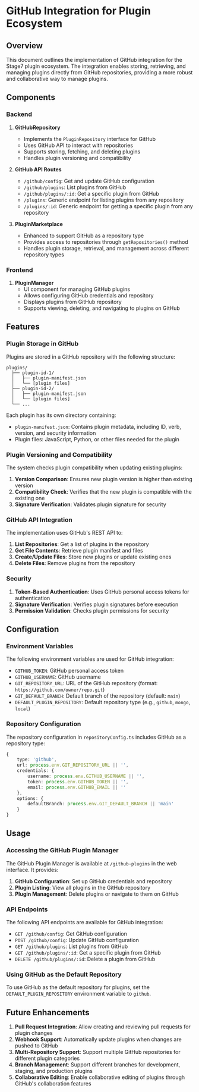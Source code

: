 # GitHub Integration for Plugin Ecosystem

## Overview

This document outlines the implementation of GitHub integration for the Stage7 plugin ecosystem. The integration enables storing, retrieving, and managing plugins directly from GitHub repositories, providing a more robust and collaborative way to manage plugins.

## Components

### Backend

1. **GitHubRepository**
   - Implements the `PluginRepository` interface for GitHub
   - Uses GitHub API to interact with repositories
   - Supports storing, fetching, and deleting plugins
   - Handles plugin versioning and compatibility

2. **GitHub API Routes**
   - `/github/config`: Get and update GitHub configuration
   - `/github/plugins`: List plugins from GitHub
   - `/github/plugins/:id`: Get a specific plugin from GitHub
   - `/plugins`: Generic endpoint for listing plugins from any repository
   - `/plugins/:id`: Generic endpoint for getting a specific plugin from any repository

3. **PluginMarketplace**
   - Enhanced to support GitHub as a repository type
   - Provides access to repositories through `getRepositories()` method
   - Handles plugin storage, retrieval, and management across different repository types

### Frontend

1. **PluginManager**
   - UI component for managing GitHub plugins
   - Allows configuring GitHub credentials and repository
   - Displays plugins from GitHub repository
   - Supports viewing, deleting, and navigating to plugins on GitHub

## Features

### Plugin Storage in GitHub

Plugins are stored in a GitHub repository with the following structure:

```
plugins/
  ├── plugin-id-1/
  │   ├── plugin-manifest.json
  │   └── [plugin files]
  ├── plugin-id-2/
  │   ├── plugin-manifest.json
  │   └── [plugin files]
  └── ...
```

Each plugin has its own directory containing:
- `plugin-manifest.json`: Contains plugin metadata, including ID, verb, version, and security information
- Plugin files: JavaScript, Python, or other files needed for the plugin

### Plugin Versioning and Compatibility

The system checks plugin compatibility when updating existing plugins:

1. **Version Comparison**: Ensures new plugin version is higher than existing version
2. **Compatibility Check**: Verifies that the new plugin is compatible with the existing one
3. **Signature Verification**: Validates plugin signature for security

### GitHub API Integration

The implementation uses GitHub's REST API to:

1. **List Repositories**: Get a list of plugins in the repository
2. **Get File Contents**: Retrieve plugin manifest and files
3. **Create/Update Files**: Store new plugins or update existing ones
4. **Delete Files**: Remove plugins from the repository

### Security

1. **Token-Based Authentication**: Uses GitHub personal access tokens for authentication
2. **Signature Verification**: Verifies plugin signatures before execution
3. **Permission Validation**: Checks plugin permissions for security

## Configuration

### Environment Variables

The following environment variables are used for GitHub integration:

- `GITHUB_TOKEN`: GitHub personal access token
- `GITHUB_USERNAME`: GitHub username
- `GIT_REPOSITORY_URL`: URL of the GitHub repository (format: `https://github.com/owner/repo.git`)
- `GIT_DEFAULT_BRANCH`: Default branch of the repository (default: `main`)
- `DEFAULT_PLUGIN_REPOSITORY`: Default repository type (e.g., `github`, `mongo`, `local`)

### Repository Configuration

The repository configuration in `repositoryConfig.ts` includes GitHub as a repository type:

```typescript
{
    type: 'github',
    url: process.env.GIT_REPOSITORY_URL || '',
    credentials: {
        username: process.env.GITHUB_USERNAME || '',
        token: process.env.GITHUB_TOKEN || '',
        email: process.env.GITHUB_EMAIL || ''
    },
    options: {
        defaultBranch: process.env.GIT_DEFAULT_BRANCH || 'main'
    }
}
```

## Usage

### Accessing the GitHub Plugin Manager

The GitHub Plugin Manager is available at `/github-plugins` in the web interface. It provides:

1. **GitHub Configuration**: Set up GitHub credentials and repository
2. **Plugin Listing**: View all plugins in the GitHub repository
3. **Plugin Management**: Delete plugins or navigate to them on GitHub

### API Endpoints

The following API endpoints are available for GitHub integration:

- `GET /github/config`: Get GitHub configuration
- `POST /github/config`: Update GitHub configuration
- `GET /github/plugins`: List plugins from GitHub
- `GET /github/plugins/:id`: Get a specific plugin from GitHub
- `DELETE /github/plugins/:id`: Delete a plugin from GitHub

### Using GitHub as the Default Repository

To use GitHub as the default repository for plugins, set the `DEFAULT_PLUGIN_REPOSITORY` environment variable to `github`.

## Future Enhancements

1. **Pull Request Integration**: Allow creating and reviewing pull requests for plugin changes
2. **Webhook Support**: Automatically update plugins when changes are pushed to GitHub
3. **Multi-Repository Support**: Support multiple GitHub repositories for different plugin categories
4. **Branch Management**: Support different branches for development, staging, and production plugins
5. **Collaborative Editing**: Enable collaborative editing of plugins through GitHub's collaboration features

